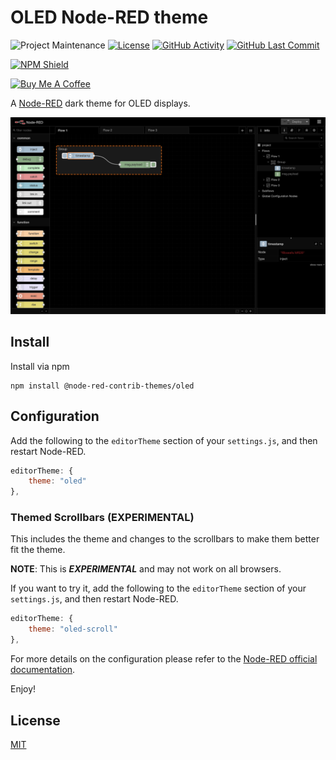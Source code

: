 # OLED Node-RED theme

![Project Maintenance][maintenance-shield]
[![License][license-shield]](LICENSE)
[![GitHub Activity][commits-shield]][commits]
[![GitHub Last Commit][last-commit-shield]][commits]

[![NPM Shield][npm-shield]][npm-package]

<a href="https://www.buymeacoffee.com/mbonani" target="_blank"><img src="https://cdn.buymeacoffee.com/buttons/v2/default-red.png" alt="Buy Me A Coffee" height="60px" width="217px"></a>

A [Node-RED][node-red] dark theme for OLED displays.

![screenshot](https://raw.githubusercontent.com/node-red-contrib-themes/oled/master/images/screenshot.png)

## Install

Install via npm

```shell
npm install @node-red-contrib-themes/oled
```

## Configuration

Add the following to the `editorTheme` section of your `settings.js`, and then restart Node-RED.

```js
editorTheme: {
    theme: "oled"
},
```

### Themed Scrollbars (EXPERIMENTAL)

This includes the theme and changes to the scrollbars to make them better fit the theme.

**NOTE**: This is ***EXPERIMENTAL*** and may not work on all browsers.

If you want to try it, add the following to the `editorTheme` section of your `settings.js`, and then restart Node-RED.

```js
editorTheme: {
    theme: "oled-scroll"
},
```

For more details on the configuration please refer to the
[Node-RED official documentation][node-red-doc].

Enjoy!

## License

[MIT][license]

[commits-shield]: https://img.shields.io/github/commit-activity/y/node-red-contrib-themes/oled.svg
[commits]: https://github.com/node-red-contrib-themes/oled/commits/master
[last-commit-shield]: https://img.shields.io/github/last-commit/node-red-contrib-themes/oled.svg
[license]: https://github.com/node-red-contrib-themes/oled/blob/master/LICENSE
[license-shield]: https://img.shields.io/github/license/node-red-contrib-themes/oled.svg
[maintenance-shield]: https://img.shields.io/maintenance/yes/2021.svg
[node-red-doc]: https://nodered.org/docs/user-guide/runtime/configuration
[node-red]: https://nodered.org/
[npm-package]: https://nodei.co/npm/@node-red-contrib-themes/oled
[npm-shield]: https://nodei.co/npm/@node-red-contrib-themes/oled.png

